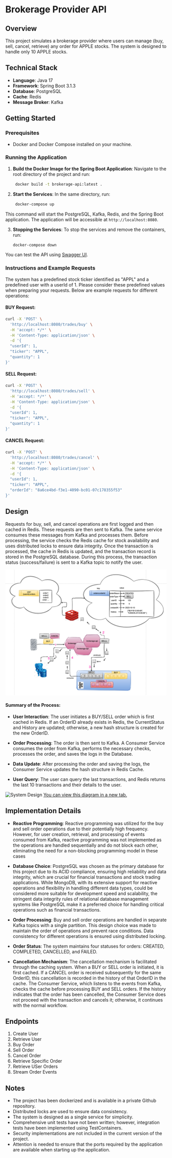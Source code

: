# Brokerage Provider API

## Overview
This project simulates a brokerage provider where users can manage (buy, sell, cancel, retrieve) any order for APPLE stocks. The system is designed to handle only 10 APPLE stocks.

## Technical Stack
- **Language**: Java 17
- **Framework**: Spring Boot 3.1.3
- **Database**: PostgreSQL
- **Cache**: Redis
- **Message Broker**: Kafka

## Getting Started

### Prerequisites
- Docker and Docker Compose installed on your machine.

### Running the Application

1. **Build the Docker Image for the Spring Boot Application**:
   Navigate to the root directory of the project and run:
   ```bash
    docker build -t brokerage-api:latest .


2. **Start the Services**:
   In the same directory, run:
   ```bash
    docker-compose up

This command will start the PostgreSQL, Kafka, Redis, and the Spring Boot application. The application will be accessible at `http://localhost:8080`.

3. **Stopping the Services**:
   To stop the services and remove the containers, run:
   ```bash
   docker-compose down

You can test the API using [Swagger UI](http://localhost:8080/swagger-ui/index.html).

### Instructions and Example Requests

The system has a predefined stock ticker identified as "APPL" and a predefined user with a userId of 1. Please consider these predefined values when preparing your requests. Below are example requests for different operations:

#### BUY Request:
```sh
curl -X 'POST' \
  'http://localhost:8080/trades/buy' \
  -H 'accept: */*' \
  -H 'Content-Type: application/json' \
  -d '{
  "userId": 1,
  "ticker": "APPL",
  "quantity": 1
}'
```

#### SELL Request:
```sh
curl -X 'POST' \
  'http://localhost:8080/trades/sell' \
  -H 'accept: */*' \
  -H 'Content-Type: application/json' \
  -d '{
  "userId": 1,
  "ticker": "APPL",
  "quantity": 1
}'
```

#### CANCEL Request:
```sh
curl -X 'POST' \
  'http://localhost:8080/trades/cancel' \
  -H 'accept: */*' \
  -H 'Content-Type: application/json' \
  -d '{
  "userId": 1,
  "ticker": "APPL",
  "orderId": "8a6ce4bd-f3e1-4090-bc01-07c178355f53"
}'
```


## Design
Requests for buy, sell, and cancel operations are first logged and then cached in Redis. These requests are then sent to Kafka. The same service consumes these messages from Kafka and processes them. Before processing, the service checks the Redis cache for stock availability and uses distributed locks to ensure data integrity. Once the transaction is processed, the cache in Redis is updated, and the transaction record is stored in the PostgreSQL database. During this process, the transaction status (success/failure) is sent to a Kafka topic to notify the user.

![High Level Design](./x-images/img.png)

#### Summary of the Process:
- **User Interaction**: The user initiates a BUY/SELL order which is first cached in Redis. If an OrderID already exists in Redis, the CurrentStatus and History are updated; otherwise, a new hash structure is created for the new OrderID.

- **Order Processing**: The order is then sent to Kafka. A Consumer Service consumes the order from Kafka, performs the necessary checks, processes the order, and saves the logs in the Database.

- **Data Update**: After processing the order and saving the logs, the Consumer Service updates the hash structure in Redis Cache.

- **User Query**: The user can query the last transactions, and Redis returns the last 10 transactions and their details to the user.

![System Design](https://showme.redstarplugin.com/d/d:tl2KCNb5)
[You can view this diagram in a new tab.](https://showme.redstarplugin.com/d/d:tl2KCNb5)


## Implementation Details

- **Reactive Programming**: Reactive programming was utilized for the buy and sell order operations due to their potentially high frequency. However, for user creation, retrieval, and processing of events consumed from Kafka, reactive programming was not implemented as the operations are handled sequentially and do not block each other, eliminating the need for a non-blocking programming model in these cases

- **Database Choice**: PostgreSQL was chosen as the primary database for this project due to its ACID compliance, ensuring high reliability and data integrity, which are crucial for financial transactions and stock trading applications. While MongoDB, with its extensive support for reactive operations and flexibility in handling different data types, could be considered more suitable for development speed and scalability, the stringent data integrity rules of relational database management systems like PostgreSQL make it a preferred choice for handling critical operations such as financial transactions.

- **Order Processing**: Buy and sell order operations are handled in separate Kafka topics with a single partition. This design choice was made to maintain the order of operations and prevent race conditions. Data consistency for different operations is ensured using distributed locking.

- **Order Status**: The system maintains four statuses for orders: CREATED, COMPLETED, CANCELLED, and FAILED.

- **Cancellation Mechanism**: The cancellation mechanism is facilitated through the caching system. When a BUY or SELL order is initiated, it is first cached. If a CANCEL order is received subsequently for the same OrderID, this cancellation is recorded in the history of that OrderID in the cache. The Consumer Service, which listens to the events from Kafka, checks the cache before processing BUY and SELL orders. If the history indicates that the order has been cancelled, the Consumer Service does not proceed with the transaction and cancels it; otherwise, it continues with the normal workflow.

## Endpoints
1. Create User
2. Retrieve User
3. Buy Order
4. Sell Order
5. Cancel Order
6. Retrieve Specific Order
7. Retrieve USer Orders
8. Stream Order Events

## Notes
- The project has been dockerized and is available in a private Github repository.
- Distributed locks are used to ensure data consistency.
- The system is designed as a single service for simplicity.
- Comprehensive unit tests have not been written; however, integration tests have been implemented using TestContainers.
- Security implementations are not included in the current version of the project.
- Attention is needed to ensure that the ports required by the application are available when starting up the application.





